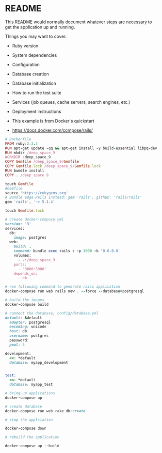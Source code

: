 # README

This README would normally document whatever steps are necessary to get the
application up and running.

Things you may want to cover:

* Ruby version

* System dependencies

* Configuration

* Database creation

* Database initialization

* How to run the test suite

* Services (job queues, cache servers, search engines, etc.)

* Deployment instructions

* This example is from Docker's quickstart
*  https://docs.docker.com/compose/rails/
```ruby
# Dockerfile
FROM ruby:2.3.3
RUN apt-get update -qq && apt-get install -y build-essential libpq-dev nodejs
RUN mkdir /deep_space_9
WORKDIR /deep_space_9
COPY Gemfile /deep_space_9/Gemfile
COPY Gemfile.lock /deep_space_9/Gemfile.lock
RUN bundle install
COPY . /deep_space_9
```

```ruby
touch Gemfile
#Gemfile
source 'https://rubygems.org'
# Bundle edge Rails instead: gem 'rails', github: 'rails/rails'
gem 'rails', '~> 5.1.4'

touch Gemfile.lock

# create docker-compose.yml
version: '3'
services:
  db:
    image: postgres
  web:
    build: .
    command: bundle exec rails s -p 3000 -b '0.0.0.0'
    volumes:
      - .:/deep_space_9
    ports:
      - "3000:3000"
    depends_on:
      - db
```

```ruby
# run following command to generate rails application
docker-compose run web rails new . --force --database=postgresql

# build the images
docker-compose build

# connect the database, config/database.yml
default: &default
  adapter: postgresql
  encoding: unicode
  host: db
  username: postgres
  password:
  pool: 5

development:
  <<: *default
  database: myapp_development


test:
  <<: *default
  database: myapp_test

# bring up applications
docker-compose up

# create database
docker-compose run web rake db:create

# stop the applciation

docker-compose down

# rebuild the application

docker-compose up --build

```


